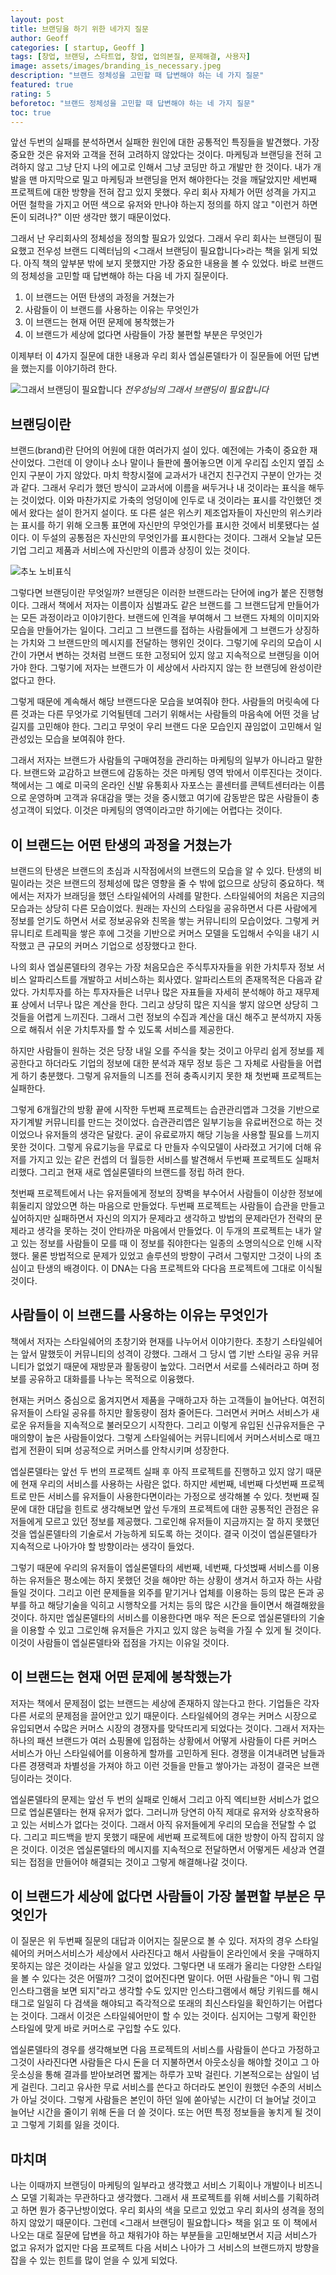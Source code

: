 ```yaml
---
layout: post
title: 브랜딩을 하기 위한 네가지 질문
author: Geoff
categories: [ startup, Geoff ]
tags: [창업, 브랜딩, 스타트업, 창업, 업의본질, 문제해결, 사용자]
image: assets/images/branding_is_necessary.jpeg
description: "브랜드 정체성을 고민할 때 답변해야 하는 네 가지 질문"
featured: true
rating: 5
beforetoc: "브랜드 정체성을 고민할 때 답변해야 하는 네 가지 질문"
toc: true
---
```


앞선 두번의 실패를 분석하면서 실패한 원인에 대한 공통적인 특징들을 발견했다. 가장 중요한 것은 유저와 고객을 전혀 고려하지 않았다는 것이다.  마케팅과 브랜딩을 전혀 고려하지 않고 그냥 단지 나의 에고로 인해서 그냥 코딩만 하고 개발만 한 것이다. 내가 개발을 맨 마지막으로 밀고 마케팅과 브랜딩을 먼저 해야한다는 것을 깨달았지만 세번째 프로젝트에 대한 방향을 전혀 잡고 있지 못했다. 우리 회사 자체가 어떤 성격을 가지고 어떤 철학을 가지고 어떤 색으로 유저와 만나야 하는지 정의를 하지 않고 "이런거 하면 돈이 되려나?" 이딴 생각만 했기 때문이었다. 

그래서 난 우리회사의 정체성을 정의할 필요가 있었다. 그래서 우리 회사는 브랜딩이 필요했고 전우성 브랜드 디렉터님의 &lt;그래서 브랜딩이 필요합니다&gt;라는 책을 읽게 되었다. 아직 책의 앞부분 밖에 보지 못했지만 가장 중요한 내용을 볼 수 있었다.  바로 브랜드의 정체성을 고민할 때 답변해야 하는 다음 네 가지 질문이다.

1. 이 브랜드는 어떤 탄생의 과정을 거쳤는가
2. 사람들이 이 브랜드를 사용하는 이유는 무엇인가
3. 이 브랜드는 현재 어떤 문제에 봉착했는가
4. 이 브랜드가 세상에 없다면 사람들이 가장 불편할 부분은 무엇인가

이제부터 이 4가지 질문에 대한 내용과 우리 회사 엡실론델타가 이 질문들에 어떤 답변을 했는지를 이야기하려 한다.

![그래서 브랜딩이 필요합니다](/assets/images/branding_is_necessary.jpeg)
*전우성님의 그래서 브랜딩이 필요합니다*

## 브랜딩이란
브랜드(brand)란 단어의 어원에 대한 여러가지 설이 있다. 예전에는 가축이 중요한 재산이었다. 그런데 이 양이나 소나 말이나 들판에 풀어놓으면 이게 우리집 소인지 옆집 소인지 구분이 가지 않았다. 마치 학창시절에 교과서가 내건지 친구건지 구분이 안가는 것과 같다. 그래서 우리가 했던 방식이 교과서에 이름을 써두거나 내 것이라는 표식을 해두는 것이었다. 이와 마찬가지로 가축의 엉덩이에 인두로 내 것이라는 표시를 각인했던 겟에서 왔다는 설이 한거지 설이다. 또 다른 설은 위스키 제조업자들이 자신만의 위스키라는 표시를 하기 위해 오크통 표면에 자신만의 무엇인가를 표시한 것에서 비롯됐다는 설이다. 이 두설의 공통점은 자신만의 무엇인가를 표시한다는 것이다. 그래서 오늘날 모든 기업 그리고 제품과 서비스에 자신만의 이름과 상징이 있는 것이다. 

![추노 노비표식](/assets/images/chuno.png)

그렇다면 브랜딩이란 무엇일까? 브랜딩은 이러한 브랜드라는 단어에 ing가 붙은 진행형이다. 그래서 책에서 저자는 이름이자 심벌과도 같은 브랜드를 그 브랜드답게 만들어가는 모든 과정이라고 이야기한다. 브랜드에 인격을 부여해서 그 브랜드 자체의 이미지와 모습을 만들어가는 일이다. 그리고 그 브랜드를 접하는 사람들에게 그 브랜드가 상징하는 가치와 그 브랜드만의 메시지를 전달하는 행위인 것이다. 그렇기에 우리의 모습이 시간이 가면서 변하는 것처럼 브랜드 또한 고정되어 있지 않고 지속적으로 브랜딩을 이어가야 한다. 그렇기에 저자는 브랜드가 이 세상에서 사라지지 않는 한 브랜딩에 완성이란 없다고 한다.

그렇게 때문에 계속해서 해당 브랜드다운 모습을 보여줘야 한다. 사람들의 머릿속에 다른 것과는 다른 무엇가로 기억될텐데 그러기 위해서는 사람들의 마음속에 어떤 것을 남길지를 고민해야 한다. 그리고 무엇이 우리 브랜드 다운 모습인지 끊임없이 고민해서 일관성있는 모습을 보여줘야 한다. 

그래서 저자는 브랜드가 사람들의 구매여정을 관리하는 마케팅의 일부가 아니라고 말한다. 브랜드와 교감하고 브랜드에 감동하는 것은 마케팅 영역 밖에서 이루진다는 것이다. 책에서는 그 예로 미국의 온라인 신발 유통회사 자포스는 콜센터를 콘텍트센터라는 이름으로 운영하며 고객과 유대감을 맺는 것을 중시했고 여기에 감동받은 많은 사람들이 충성고객이 되었다. 이것은 마케팅의 영역이라고만 하기에는 어렵다는 것이다.  
## 이 브랜드는 어떤 탄생의 과정을 거쳤는가
브랜드의 탄생은 브랜드의 초심과 시작점에서의 브랜드의 모습을 알 수 있다. 탄생의 비밀이라는 것은 브랜드의 정체성에 많은 영향을 줄 수 밖에 없으므로 상당히 중요하다.  책에서는 저자가 브래딩을 했던 스타일쉐어의 사례를 말한다. 스타일쉐어의 처음은 지금의 모습과는 상당히 다른 모습이었다. 원래는 자신의 스타일을 공유하면서 다른 사람에게 정보를 얻기도 하면서 서로 정보공유와 친목을 쌓는 커뮤니티의 모습이었다. 그렇게 커뮤니티로 트레픽을 쌓은 후에 그것을 기반으로 커머스 모델을 도입해서 수익을 내기 시작했고 큰 규모의 커머스 기업으로 성장했다고 한다.

나의 회사 엡실론델타의 경우는 가장 처음모습은 주식투자자들을 위한 가치투자 정보 서비스  알파리스트를 개발하고 서비스하는 회사였다.  알파리스트의 존재목적은 다음과 같았다. 가치투자를 하는 투자자들은 너무나 많은 자표들을 자세히 분석해야 하고  재무제표 상에서 너무나 많은 계산을 한다. 그리고 상당히 많은 지식을 쌓지 않으면 상당히 그것들을 어렵게 느끼진다. 그래서 그런 정보의 수집과 계산을 대신 해주고 분석까지 자동으로 해줘서 쉬운 가치투자를 할 수 있도록 서비스를 제공한다.

하지만 사람들이 원하는 것은 당장 내일 오를 주식을 찾는 것이고 아무리 쉽게 정보를 제공한다고 하더라도 기업의 정보에 대한 분석과 재무 정보 등은 그 자체로 사람들을 어렵게 하기 충분했다. 그렇게 유저들의 니즈를 전혀 충족시키지 못한 채 첫번째 프로젝트는 실패한다. 

그렇게 6개월간의 방황 끝에 시작한 두번째 프로젝트는 습관관리앱과 그것을 기반으로 자기계발 커뮤니티를 만드는 것이었다. 습관관리앱은 일부기능을 유료버전으로 하는 것이었으나 유저들의 생각은 달랐다. 굳이 유료로까지 해당 기능을 사용할 필요를 느끼지 못한 것이다. 그렇게 유료기능을 무료로 다 만들자 수익모델이 사라졌고 거기에 더해 유저를 가지고 있는 같은 컨셉의 더 월등한 서비스를 발견해서 두번째 프로젝트도 실패처리했다. 그리고 현재 새로 엡실론델타의 브랜드를 정립 하려 한다.

첫번째 프로젝트에서 나는 유저들에게 정보의 장벽을 부수어서 사람들이 이상한 정보에 휘둘리지 않았으면 하는 마음으로 만들었다. 두번째 프로젝트는 사람들이 습관을 만들고 싶어하지만 실패하면서 자신의 의지가 문제라고 생각하고 방법의 문제라던가 전략의 문제라고 생각을 못하는 것이 안타까운 마음에서 만들었다. 이 두개의 프로젝트는 내가 알고 있는 정보를 사람들이 모를 때 이 정보를 줘야한다는 일종의 소명의식으로 인해 시작했다. 물론 방법적으로 문제가 있었고 솔루션의 방향이 구려서 그렇지만  그것이 나의 초심이고 탄생의 배경이다. 이 DNA는 다음 프로젝트와 다다음 프로젝트에 그대로 이식될 것이다.   
## 사람들이 이 브랜드를 사용하는 이유는 무엇인가
책에서 저자는 스타일쉐어의 초창기와 현재를 나누어서 이야기한다.  초창기 스타일쉐어는 앞서 말했듯이 커뮤니티의 성격이 강했다. 그래서 그 당시 앱 기반 스타일 공유 커뮤니티가 없었기 때문에 재방문과 활동량이 높았다. 그러면서 서로를 스쉐러라고 하며 정보를 공유하고 대화를를 나누는 목적으로 이융했다. 

현재는 커머스 중심으로 옮겨지면서 제품을 구매하고자 하는 고객들이 늘어난다. 여전히 유저들이 스타일 공유를 하지만 활동량이 점차 줄어든다. 그러면서 커머스 서비스가 새로운 유저들을 지속적으로 불러모으기 시작한다. 그리고 이렇게 유입된 신규유저들은 구매의향이 높은 사람들이었다. 그렇게 스타일쉐어는 커뮤니티에서 커머스서비스로 매끄럽게 전환이 되며 성공적으로 커머스를 안착시키며 성장한다.

엡실론델타는 앞선 두 번의 프로젝트 실패 후 아직 프로젝트를 진행하고 있지 않기 때문에 현재 우리의 서비스를 사용하는 사람은 없다. 하지만 세번째, 네번째 다섯번째 프로젝트로 만든 서비스를 유저들이 사용한다면이라는 가정으로 생각해볼 수 있다.  첫번째 질문에 대한 대답을 힌트로 생각해보면 앞선 두개의 프로젝트에 대한 공통적인 관점은 유저들에게 모르고 있던 정보를 제공했다. 그로인해 유저들이 지금까지는 잘 하지 못했던 것을 엡실론델타의 기술로서 가능하게 되도록 하는 것이다. 결국 이것이 엡실론델타가 지속적으로 나아가야 할 방향이라는 생각이 들었다. 

그렇기 때문에 우리의 유저들이 엡실론델타의 세번째, 네번째, 다섯벉째 서비스를  이용하는 유저들은 평소에는 하지 못했던 것을 해야만 하는 상황이 생겨서 하고자 하는 사람들일 것이다. 그리고 이런 문제들을 외주를 맡기거나 업체를 이용하는 등의 많은 돈과 공부를 하고 해당기술을 익히고 시행착오를 거치는 등의 많은 시간을 들이면서 해결해왔을 것이다. 하지만 엡실론델타의 서비스를 이용한다면 매우 적은 돈으로 엡실론델타의 기술을 이용할 수 있고 그로인해 유저들은 가지고 있지 않은 능력을 가질 수 있게 될 것이다. 이것이 사람들이 엡실론델타와 접점을 가지는 이유일 것이다. 
## 이 브랜드는 현재 어떤 문제에 봉착했는가
저자는 책에서 문제점이 없는 브랜드는 세상에 존재하지 않는다고 한다.  기업들은 각자 다른 서로의 문제점을 끌어안고 있기 때문이다. 스타일쉐어의 경우는 커머스 시장으로 유입되면서 수많은 커머스 시장의 경쟁자를 맞닥뜨리게 되었다는 것이다. 그래서 저자는 하나의 패션 브랜드가 여러 쇼핑몰에 입점하는 상황에서 어떻게 사람들이 다른 커머스 서비스가 아닌 스타일쉐어를 이용하게 할까를 고민하게 된다. 경쟁을 이겨내려면 남들과 다른 경쟁력과 차별성을 가져야 하고 이런 것들을 만들고 쌓아가는 과정이 결국은 브랜딩이라는 것이다.

엡실론델타의 문제는 앞선 두 번의 실패로 인해서 그리고 아직 엑티브한 서비스가 없으므로 엡실론델타는 현재 유저가 없다. 그러니까 당연히  아직 제대로 유저와 상호작용하고 있는 서비스가 없다는 것이다. 그래서 아직 유저들에게 우리의 모습을 전달할 수 없다. 그리고 피드백을 받지 못했기 때문에 세번째 프로젝트에 대한 방향이 아직 잡히지 않은 것이다. 이것은 엡실론델타의 메시지를 지속적으로 전달하면서 어떻게든 세상과 연결되는 접점을 만들어야 해결되는 것이고 그렇게 해결해나갈 것이다.
## 이 브랜드가 세상에 없다면 사람들이 가장 불편할 부분은 무엇인가
이 질문은 위 두번째 질문의 대답과 이어지는 질문으로 볼 수 있다. 저자의 경우 스타일쉐어의 커머스서비스가 세상에서 사라진다고 해서 사람들이 온라인에서 옷을 구매하지 못하지는 않은 것이라는 사실을 알고 있었다. 그렇다면 내 또래가 올리는 다양한 스타일을 볼 수 있다는 것은 어떨까? 그것이 없어진다면 말이다. 어떤 사람들은 "아니 뭐 그럼 인스타그램을 보면 되지"라고 생각할 수도 있지만 인스타그램에서 해당 키워드를 해시태그로 일일히 다 검색을 해야되고 즉각적으로 또래의 최신스타일을 확인하기는 어렵다는 것이다. 그래서 이것은 스타일쉐어만이 할 수 있는 것이다. 심지어는 그렇게 확인한 스타일에 맞게 바로 커머스로 구입할 수도 있다.

엡실론델타의 경우를 생각해보면 다음 프로젝트의 서비스를 사람들이 쓴다고 가정하고 그것이 사라진다면 사람들은 다시 돈을 더 지불하면서 아웃소싱을 해야할 것이고 그 아웃소싱을 통해 결과를 받아보려면 짧게는 하루가 꼬박 걸린다. 기본적으로는 삼일이 넘게 걸린다. 그리고 유사한 무료 서비스를 쓴다고 하더라도 본인이 원했던 수준의 서비스가 아닐 것이다. 그렇게 사람들은 본인이 하던 일에 쏟아넣는 시간이 더 늘어날 것이고 늘어난 시간을 줄이기 위해 돈을 더 쓸 것이다. 또는 어떤 특정 정보들을 놓치게 될 것이고 그렇게 기회를 잃을 것이다.

## 마치며
나는 이때까지 브랜딩이 마케팅의 일부라고 생각했고 서비스 기획이나 개발이나 비즈니스 모델 기획과는 무관하다고 생각했다. 그래서 새 프로젝트를 위해 서비스를 기획하려고 하면 뭔가 중구난방이었다. 우리 회사의 색을 모르고 있었고 우리 회사의 셩격을 정의하지 않았기 때문이다. 그런데 &lt;그래서 브랜딩이 필요합니다&gt; 책을 읽고 또 이 책에서 나오는 대로 질문에 답변을 하고 채워가야 하는 부분들을 고민해보면서 지금 서비스가 없고 유저가 없지만 다음 프로젝트 다음 서비스 나아가 그 서비스의 브랜드까지 방향을 잡을 수 있는 힌트를 많이 얻을 수 있게 되었다.
